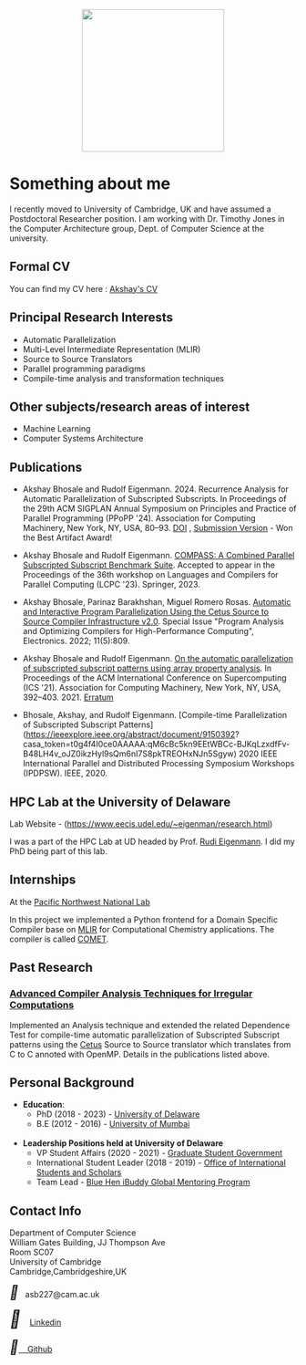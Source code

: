 
<p style="text-align:center;"> <img style="float: middle;" src="https://user-images.githubusercontent.com/31522126/73979783-d8886f80-48fc-11ea-870c-7d60bae6ef26.png" width=250 height=250></p>

# __Something about me__

I recently moved to University of Cambridge, UK and have assumed a Postdoctoral Researcher position. I am working with Dr. Timothy Jones in the Computer
Architecture group, Dept. of Computer Science at the university.

## __Formal CV__
You can find my CV here : [Akshay's CV](https://akshayud.me/Akshay_CV.pdf)

## __Principal Research Interests__
  * Automatic Parallelization
  * Multi-Level Intermediate Representation (MLIR)
  * Source to Source Translators
  * Parallel programming paradigms
  * Compile-time analysis and transformation techniques
  
## __Other subjects/research areas of interest__
  * Machine Learning
  * Computer Systems Architecture

## __Publications__

* Akshay Bhosale and Rudolf Eigenmann. 2024. Recurrence Analysis for Automatic Parallelization of Subscripted Subscripts. In Proceedings of the 29th ACM SIGPLAN Annual Symposium on Principles and Practice of Parallel Programming (PPoPP '24). Association for Computing Machinery, New York, NY, USA, 80–93. [DOI](https://doi.org/10.1145/3627535.3638493) ,
 [Submission Version](https://akshayud.me/PPoPP2024_intermin_draft.pdf) - Won the Best Artifact Award!

* Akshay Bhosale and Rudolf Eigenmann. [COMPASS: A Combined Parallel Subscripted Subscript Benchmark Suite](https://akshayud.me/LCPC2023_final.pdf). Accepted to appear in the Proceedings of the 36th workshop on Languages and Compilers for Parallel Computing (LCPC '23). Springer, 2023.

* Akshay Bhosale, Parinaz Barakhshan, Miguel Romero Rosas. [Automatic and Interactive Program Parallelization Using the Cetus Source to Source Compiler Infrastructure v2.0](https://www.mdpi.com/2079-9292/11/5/809). Special Issue "Program Analysis and Optimizing Compilers for High-Performance Computing", Electronics. 2022; 11(5):809.

* Akshay Bhosale and Rudolf Eigenmann. [On the automatic parallelization of subscripted subscript patterns using array property analysis](https://dl.acm.org/doi/10.1145/3447818.3460424). In Proceedings of the ACM International Conference on Supercomputing (ICS '21). Association for Computing Machinery, New York, NY, USA, 392–403. 2021. [Erratum](https://akshayud.me/Erratum_ICS2021.pdf)

* Bhosale, Akshay, and Rudolf Eigenmann. [Compile-time Parallelization of Subscripted Subscript Patterns](https://ieeexplore.ieee.org/abstract/document/9150392?    casa_token=t0g4f4I0ce0AAAAA:qM6cBc5kn9EEtWBCc-BJKqLzxdfFv-B48LH4v_oJZ0ikzHyl9sQm6nI7S8pkTREOHxNJn5Sgyw) 2020 IEEE International Parallel and Distributed Processing Symposium   Workshops (IPDPSW). IEEE, 2020.

## __HPC Lab at the University of Delaware__ 
Lab Website - (https://www.eecis.udel.edu/~eigenman/research.html)

I was a part of the HPC Lab at UD headed by Prof. [Rudi Eigenmann](https://www.ece.udel.edu/people/faculty/eigenman/). I did my PhD being part of this lab.

## __Internships__ 
At the [Pacific Northwest National Lab](https://www.pnnl.gov)

In this project we implemented a Python frontend for a Domain Specific Compiler base on [MLIR](https://mlir.llvm.org) for Computational Chemistry applications. The compiler is called [COMET](https://github.com/pnnl/COMET). 


## __Past Research__

### [Advanced Compiler Analysis Techniques for Irregular Computations](http://subscripted-subscript.akshayud.me/)

Implemented an Analysis technique and extended the related Dependence Test for compile-time automatic parallelization of Subscripted Subscript patterns using the [Cetus](https://sites.udel.edu/cetus-cid/) Source to Source translator which translates from C to C annoted with OpenMP. Details in the publications listed above.


## __Personal Background__

* __Education__:
  * PhD (2018 - 2023) - [University of Delaware](https://www.udel.edu/)
  * B.E (2012 - 2016) - [University of Mumbai](http://mu.ac.in/)
  <br/><br/>
* __Leadership Positions held at University of Delaware__
  * VP Student Affairs (2020 - 2021) - [Graduate Student Government](https://sites.udel.edu/gsg/)
  * International Student Leader (2018 - 2019) - [Office of International Students and Scholars](http://www1.udel.edu/oiss/)
  * Team Lead - [Blue Hen iBuddy Global Mentoring Program](http://www1.udel.edu/oiss/isac/mentor)
  

## __Contact Info__

Department of Computer Science <br/>
William Gates Building, JJ Thompson Ave <br/>
Room SC07 <br/>
University of Cambridge <br/>
Cambridge,Cambridgeshire,UK

<head>
<link rel="stylesheet" href="https://cdnjs.cloudflare.com/ajax/libs/font-awesome/4.7.0/css/font-awesome.min.css"> 
</head>
<body>
<p>
<i style="font-size:24px" class="fa">&#xf0e0;</i> &nbsp;  asb227@cam.ac.uk </p>
</body>


<head>
<meta name="viewport" content="width=device-width, initial-scale=1">
<link rel="stylesheet" href="https://cdnjs.cloudflare.com/ajax/libs/font-awesome/4.7.0/css/font-awesome.min.css">
</head>
<body>
<i style="font-size:30px" class="fa">&#xf08c;</i>&nbsp; &nbsp;
<a class="LI-simple-link" href='https://in.linkedin.com/in/akshay-bhosale-a0b5b1103?trk=profile-badge'>Linkedin</a><br /><br />
<i style="font-size:24px" class="fa">&#xf09b;</i><a href= 'https://github.com/akshay9594'>&nbsp;&nbsp;&nbsp;&nbsp;Github</a>
</body>
